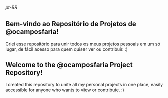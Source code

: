 ###### pt-BR
## Bem-vindo ao Repositório de Projetos de @ocamposfaria!

Criei esse repositório para unir todos os meus projetos pessoais em um só lugar, de fácil acesso para quem quiser ver ou contribuir. :)



## Welcome to the @ocamposfaria Project Repository!

I created this repository to unite all my personal projects in one place, easily accessible for anyone who wants to view or contribute. :)
